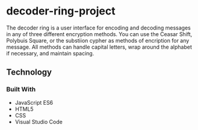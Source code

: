 # decoder-ring-project

The decoder ring is a user interface for encoding and decoding messages in any of three different encryption methods. You can use the Ceasar Shift, Polybuis Square,
or the substiion cypher as methods of encription for any message. All methods can handle capital letters, wrap around the alphabet if necessary, and maintain 
spacing. 

## Technology

### Built With
* JavaScript ES6
* HTML5
* CSS
* Visual Studio Code


